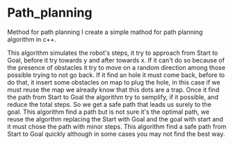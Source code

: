 # Path_planning
Method for path planning
I create a simple mathod for path planning algorithm in c++.

This algorithm simulates the robot's steps, it try to approach from Start to Goal, before it try towards y and after towards x. If it can't do so because of the presence of obstacles it try to move on a random direction among those possible trying to not go back. 
If it find an hole it must come back, before to do that, it insert some obstacles on map to plug the hole, in this case if we must reuse the map we already know that this dots are a trap. Once it find the path from Start to Goal the algorithm try to semplify, if it possible, and reduce the total steps.
So we get a safe path that leads us surely to the goal. This algorithm find a path but is not sure it's the optimal path, we reuse the algorthm replacing the Start with Goal and the goal with start and it must chose the path with minor steps.
This algorithm find a safe path from Start to Goal quickly although in some cases you may not find the best way.
